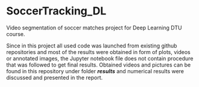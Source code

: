 # SoccerTracking_DL
Video segmentation of soccer matches project for Deep Learning DTU course.  

Since in this project all used code was launched from existing github repositories and most of the results were obtained in form of plots, videos or annotated images, the Jupyter notebook file does not contain procedure that was followed to get final results. Obtained videos and pictures can be found in this repository under folder ***results*** and numerical results were discussed and presented in the report. 
